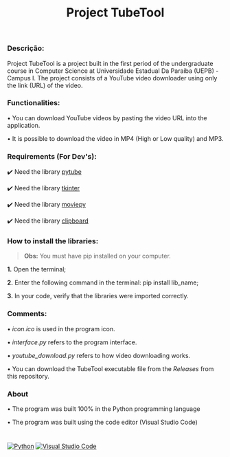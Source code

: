 <header>
  <h1><strong>Project TubeTool</strong></h1>
</header>

<h3>Descrição:</h3>
<p>Project TubeTool is a project built in the first period of the undergraduate course in Computer Science at Universidade Estadual Da Paraíba (UEPB) - Campus I. The project consists of a YouTube video downloader using only the link (URL) of the video.</p>

<h3><strong>Functionalities:</strong></h3>
<p>• You can download YouTube videos by pasting the video URL into the application.</p>
<p>• It is possible to download the video in MP4 (High or Low quality) and MP3.</p>

<h3><strong>Requirements (For Dev's):</strong></h3>
<p>✔️ Need the library <a href="https://pytube.io/en/latest/">pytube</a></p>
<p>✔️ Need the library <a href="https://docs.python.org/3/library/tk.html">tkinter</a></p>
<p>✔️ Need the library <a href="https://zulko.github.io/moviepy/">moviepy</a></p>
<p>✔️ Need the library <a href="http://omz-software.com/pythonista/docs/ios/clipboard.html">clipboard</a></p>

<h3><strong>How to install the libraries:</strong></h3>
<blockquote><strong>Obs:</strong> You must have pip installed on your computer.</blockquote>
<p><strong>1.</strong> Open the terminal;</p>
<p><strong>2.</strong> Enter the following command in the terminal: pip install lib_name;</p>
<p><strong>3.</strong> In your code, verify that the libraries were imported correctly.</p>

<h3><strong>Comments:</strong></h3>
<p>• <i>icon.ico</i> is used in the program icon.</p>
<p>• <i>interface.py</i> refers to the program interface.</p>
<p>• <i>youtube_download.py</i> refers to how video downloading works.</p>
<p>• You can download the TubeTool executable file from the <i>Releases</i> from this repository.</p>

<h3>About</h3>
<p>• The program was built 100% in the Python programming language</p>
<p>• The program was built using the code editor (Visual Studio Code)</p>

<h1></h1>

<a href="https://www.python.org/">![Python](https://img.shields.io/badge/python-3670A0?style=for-the-badge&logo=python&logoColor=ffdd54)</a>
<a href="https://code.visualstudio.com/">![Visual Studio Code](https://img.shields.io/badge/Visual%20Studio%20Code-0078d7.svg?style=for-the-badge&logo=visual-studio-code&logoColor=white)</a>
